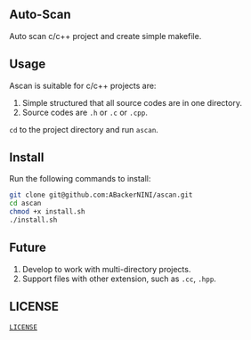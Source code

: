 Auto-Scan
---
Auto scan c/c++ project and create simple makefile.

## Usage
Ascan is suitable for c/c++ projects are:
1. Simple structured that all source codes are in one directory.
2. Source codes are `.h` or `.c` or `.cpp`.

`cd` to the project directory and run `ascan`.

## Install
Run the following commands to install:
```bash
git clone git@github.com:ABackerNINI/ascan.git
cd ascan
chmod +x install.sh
./install.sh
```

## Future
1. Develop to work with multi-directory projects.
2. Support files with other extension, such as `.cc`, `.hpp`.

## LICENSE
[`LICENSE`](https://github.com/ABackerNINI/ascan/blob/master/LICENSE)